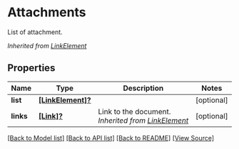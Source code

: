 # Attachments
List of attachment.

*Inherited from [LinkElement](LinkElement.md)*
## Properties
Name | Type | Description | Notes
------------ | ------------- | ------------- | -------------
**list** | [**[LinkElement]?**](LinkElement.md) |  | [optional]
**links** | [**[Link]?**](Link.md) | Link to the document.<br />*Inherited from [LinkElement](LinkElement.md)* | [optional]

[[Back to Model list]](../README.md#documentation-for-models) [[Back to API list]](../README.md#documentation-for-api-endpoints) [[Back to README]](../README.md) [[View Source]](../src/models/Attachments.ts)

